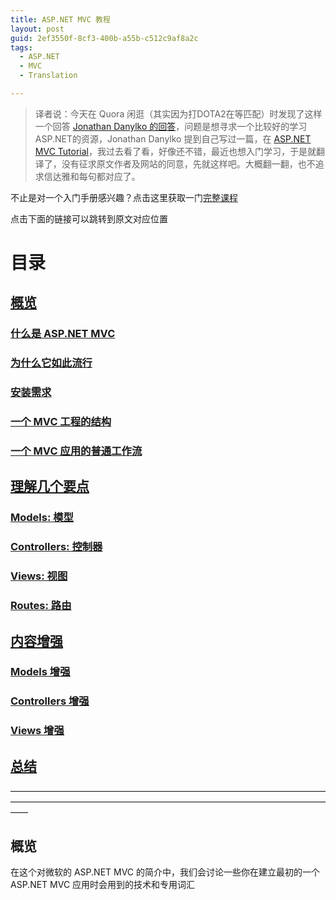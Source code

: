 ```yaml
---
title: ASP.NET MVC 教程
layout: post
guid: 2ef3550f-8cf3-400b-a55b-c512c9af8a2c
tags:
  - ASP.NET
  - MVC
  - Translation

---
```


> 译者说：今天在 Quora 闲逛（其实因为打DOTA2在等匹配）时发现了这样一个回答 [Jonathan Danylko 的回答](https://www.quora.com/Which-is-the-best-source-to-learn-ASP-NET-with-C-MVC-online-from-scratch/answer/Jonathan-Danylko)，问题是想寻求一个比较好的学习ASP.NET的资源，Jonathan Danylko 提到自己写过一篇，在 [ASP.NET MVC Tutorial](https://blog.udemy.com/asp-net-mvc-tutorial/)，我过去看了看，好像还不错，最近也想入门学习，于是就翻译了，没有征求原文作者及网站的同意，先就这样吧。大概翻一翻，也不追求信达雅和每句都对应了。

不止是对一个入门手册感兴趣？点击这里获取一门[完整课程](https://www.udemy.com/comprehensive-aspnet-mvc/?utm_source=blog&utm_medium=udemyads&utm_content=post147146&utm_campaign=content-marketing-blog&xref=blog)

点击下面的链接可以跳转到原文对应位置

# 目录

## [概览](https://blog.udemy.com/asp-net-mvc-tutorial/#1)

### [什么是 ASP.NET MVC](https://blog.udemy.com/asp-net-mvc-tutorial/#1_1)

### [为什么它如此流行](https://blog.udemy.com/asp-net-mvc-tutorial/#1_2)

### [安装需求](https://blog.udemy.com/asp-net-mvc-tutorial/#1_3)

### [一个 MVC 工程的结构](https://blog.udemy.com/asp-net-mvc-tutorial/#1_4)

### [一个 MVC 应用的普通工作流](https://blog.udemy.com/asp-net-mvc-tutorial/#1_5)

## [理解几个要点](https://blog.udemy.com/asp-net-mvc-tutorial/#2)

### [Models: 模型](https://blog.udemy.com/asp-net-mvc-tutorial/#2_1)

### [Controllers: 控制器](https://blog.udemy.com/asp-net-mvc-tutorial/#2_2)

### [Views: 视图](https://blog.udemy.com/asp-net-mvc-tutorial/#2_3)

### [Routes: 路由](https://blog.udemy.com/asp-net-mvc-tutorial/#2_4)

## [内容增强](https://blog.udemy.com/asp-net-mvc-tutorial/#3)

### [Models 增强](https://blog.udemy.com/asp-net-mvc-tutorial/#3_1)

### [Controllers 增强](https://blog.udemy.com/asp-net-mvc-tutorial/#3_2)

### [Views 增强](https://blog.udemy.com/asp-net-mvc-tutorial/#3_3)

## [总结](https://blog.udemy.com/asp-net-mvc-tutorial/#4)

——————————————————————————————————————————————————————————————————————————

## 概览

在这个对微软的 ASP.NET MVC 的简介中，我们会讨论一些你在建立最初的一个 ASP.NET MVC 应用时会用到的技术和专用词汇

